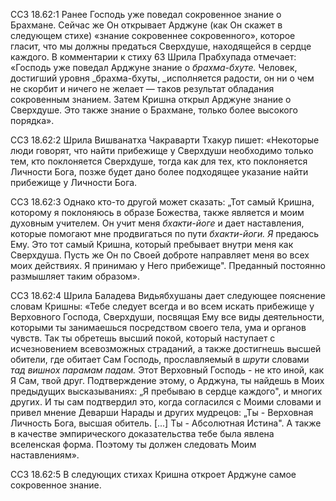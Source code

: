 ССЗ 18.62:1	Ранее Господь уже поведал сокровенное знание о Брахмане. Сейчас же Он открывает Арджуне (как Он скажет в следующем стихе) «знание сокровеннее сокровенного», которое гласит, что мы должны предаться Сверхдуше, находящейся в сердце каждого. В комментарии к стиху 63 Шрила Прабхупада отмечает: «Господь уже поведал Арджуне знание о _брахма-бхуте._ Человек, достигший уровня _брахма-бхуты, _исполняется радости, он ни о чем не скорбит и ничего не желает — таков результат обладания сокровенным знанием. Затем Кришна открыл Арджуне знание о Сверхдуше. Это также знание о Брахмане, только более высокого порядка».

ССЗ 18.62:2	Шрила Вишванатха Чакраварти Тхакур пишет: «Некоторые люди говорят, что найти прибежище у Сверхдуши необходимо только тем, кто поклоняется Сверхдуше, тогда как для тех, кто поклоняется Личности Бога, позже будет дано более подходящее указание найти прибежище у Личности Бога.

ССЗ 18.62:3	Однако кто-то другой может сказать: „Тот самый Кришна, которому я поклоняюсь в образе Божества, также является и моим духовным учителем. Он учит меня _бхакти-йоге_ и дает наставления, которые помогают мне продвигаться по пути _бхакти-йоги. Я_ предаюсь Ему. Это тот самый Кришна, который пребывает внутри меня как Сверхдуша. Пусть же Он по Своей доброте направляет меня во всех моих действиях. Я принимаю у Него прибежище". Преданный постоянно размышляет таким образом».

ССЗ 18.62:4	Шрила Баладева Видьябхушаны дает следующее пояснение словам Кришны: «Тебе следует всегда и во всем искать прибежище у Верховного Господа, Сверхдуши, посвящая Ему все виды деятельности, которыми ты занимаешься посредством своего тела, ума и органов чувств. Так ты обретешь высший покой, который наступает с исчезновением всевозможных страданий, а также достигнешь высшей обители, где обитает Сам Господь, прославляемый в _шрути_ словами _тад вишнох парамам падам._ Этот Верховный Господь - не кто иной, как Я Сам, твой друг. Подтверждение этому, о Арджуна, ты найдешь в Моих предыдущих высказываниях: „Я пребываю в сердце каждого", и многих других. И ты сам подтвердил это, когда согласился с Моими словами и привел мнение Деварши Нарады и других мудрецов: „Ты - Верховная Личность Бога, высшая обитель. [...] Ты - Абсолютная Истина". А также в качестве эмпирического доказательства тебе была явлена вселенская форма. Поэтому ты должен следовать Моим наставлениям».

ССЗ 18.62:5	В следующих стихах Кришна откроет Арджуне самое сокровенное знание.